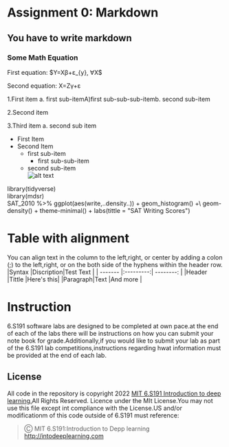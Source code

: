 # Assignment 0: Markdown
## You have to write markdown
### Some Math Equation
<p>First equation: $Y=X&beta;+&epsilon;_{y}, &forall;X$</p>
<p>Second equation: X=Z&gamma;+&epsilon;</p>
<p>1.First item a. first sub-itemA)first sub-sub-sub-itemb. second sub-item</p>
<p>2.Second item</p>
<p>3.Third item a. second sub item</p>

* First Item
* Second Item
    * first sub-item
        * first sub-sub-item
    * second sub-item\
![alt text](https://cdn.britannica.com/91/181391-050-1DA18304/cat-toes-paw-number-paws-tiger-tabby.jpg?q=60)

library(tidyverse)\
library(mdsr)\
SAT_2010 %>% ggplot(aes(write,..density..)) + geom_histogram() +\ geom-density() + theme-minimal() + labs(tittle = "SAT Writing Scores")
# Table with alignment
You can align text in the column to the left,right, or center by adding a colon (;) to the left,right, or on the both side of the hyphens within the header row.
|Syntax   |Discription|Test Text  |
| ------- |:---------:| --------: |
|Header   |Tittle     |Here's this|
|Paragraph|Text       |And more   |
# Instruction
6.S191 software labs are designed to be completed at own pace.at the end of each of the labs there will be instructions on how you can submit your note book for grade.Additionally,if you would like to submit your lab as part of the 6.S191 lab competitions,instructions regarding hwat information must be provided at the end of each lab.
## License
All code in the repository is copyright 2022 [MIT 6.S191 Introduction to deep learning.](http://intodeeplearning.com)All Rights Reserved.
Licence under the MIt License.You may not use this file except int compliance with the License.US and/or modificationm of this code outside of 6.S191 must reference:

>Ⓒ MIT 6.S191:Introduction to Depp learning\
>http://intodeeplearning.com


 